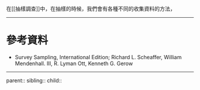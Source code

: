 在[[抽樣調查]]中，在抽樣的時候，我們會有各種不同的收集資料的方法，
- - -
# 參考資料
- Survey Sampling, International Edition; Richard L. Scheaffer, William Mendenhall. III, R. Lyman Ott, Kenneth G. Gerow
- - -
parent::
sibling::
child::
